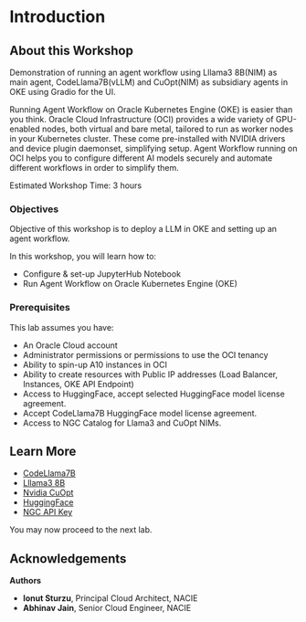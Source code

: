 # Introduction

## About this Workshop

Demonstration of running an agent workflow using Lllama3 8B(NIM) as main agent, CodeLlama7B(vLLM) and CuOpt(NIM) as subsidiary agents in OKE using Gradio for the UI.

Running Agent Workflow on Oracle Kubernetes Engine (OKE) is easier than you think. Oracle Cloud Infrastructure (OCI) provides a wide variety of GPU-enabled nodes, both virtual and bare metal, tailored to run as worker nodes in your Kubernetes cluster. These come pre-installed with NVIDIA drivers and device plugin daemonset, simplifying setup.
Agent Workflow running on OCI helps you to configure different AI models securely and automate different workflows in order to simplify them.

Estimated Workshop Time: 3 hours

### Objectives

Objective of this workshop is to deploy a LLM in OKE and setting up an agent workflow.

In this workshop, you will learn how to:

* Configure & set-up JupyterHub Notebook
* Run Agent Workflow on Oracle Kubernetes Engine (OKE)

### Prerequisites

This lab assumes you have:

* An Oracle Cloud account
* Administrator permissions or permissions to use the OCI tenancy
* Ability to spin-up A10 instances in OCI
* Ability to create resources with Public IP addresses (Load Balancer, Instances, OKE API Endpoint)
* Access to HuggingFace, accept selected HuggingFace model license agreement.
* Accept CodeLlama7B HuggingFace model license agreement.
* Access to NGC Catalog for Llama3 and CuOpt NIMs.

## Learn More

* [CodeLlama7B](https://huggingface.co/codellama/CodeLlama-7b-hf)
* [Lllama3 8B](https://huggingface.co/meta-llama/Meta-Llama-3-8B)
* [Nvidia CuOpt](https://build.nvidia.com/nvidia/nvidia-cuopt)
* [HuggingFace](https://huggingface.co/)
* [NGC API Key](https://docs.nvidia.com/ai-enterprise/deployment-guide-spark-rapids-accelerator/0.1.0/appendix-ngc.html)

You may now proceed to the next lab.

## Acknowledgements

**Authors**

* **Ionut Sturzu**, Principal Cloud Architect, NACIE
* **Abhinav Jain**, Senior Cloud Engineer, NACIE